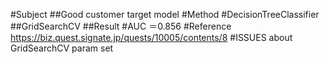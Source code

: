 #Subject
 ##Good customer target model
#Method
 #DecisionTreeClassifier
 ##GridSearchCV
##Result
#AUC ＝0.856
#Reference
https://biz.quest.signate.jp/quests/10005/contents/8
#ISSUES
 about GridSearchCV param set